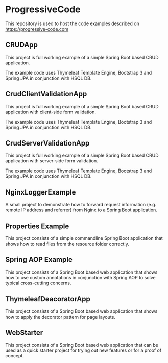 # ProgressiveCode

This repository is used to host the code examples described on https://progressive-code.com 

## CRUDApp

This project is full working example of a simple Spring Boot based CRUD application.

The example code uses Thymeleaf Template Engine, Bootstrap 3 and Spring JPA in conjunction with HSQL DB.

## CrudClientValidationApp

This project is full working example of a simple Spring Boot based CRUD application with client-side form validation.

The example code uses Thymeleaf Template Engine, Bootstrap 3 and Spring JPA in conjunction with HSQL DB.

## CrudServerValidationApp

This project is full working example of a simple Spring Boot based CRUD application with server-side form validation.

The example code uses Thymeleaf Template Engine, Bootstrap 3 and Spring JPA in conjunction with HSQL DB.

## NginxLoggerExample

A small project to demonstrate how to forward request information (e.g. remote IP address and referrer) from Nginx to a Spring Boot application.

## Properties Example

This project consists of a simple commandline Spring Boot application that shows how to read files from the resource folder correctly.

## Spring AOP Example

This project consists of a Spring Boot based web application that shows how to use custom annotations in conjunction with Spring AOP to solve typical cross-cutting concerns.

## ThymeleafDeacoratorApp

This project consists of a Spring Boot based web application that shows how to apply the decorator pattern for page layouts.

## WebStarter

This project consists of a Spring Boot based web application that can be used as a quick starter project for trying out new features or for a proof of concept.




